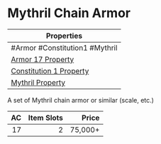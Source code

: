 # Mythril Chain Armor

| Properties                                                                      |
| ------------------------------------------------------------------------------- |
| #Armor #Constitution1 #Mythril                                                  |
| [Armor 17 Property](../Armor%20Properties/Armor%20X%20Property.md)              |
| [Constitution 1 Property](../Armor%20Properties/Constitution%20X%20Property.md) |
| [Mythril Property](../../../Material%20Properties/Mythril%20Property.md)        |
A set of Mythril chain armor or similar (scale, etc.)

|  AC | Item Slots |   Price |
| --: | ---------: | ------: |
|  17 |          2 | 75,000+ |
